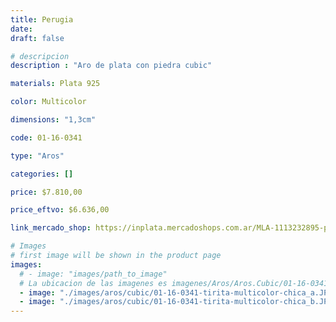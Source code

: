 ```yaml
---
title: Perugia
date: 
draft: false

# descripcion
description : "Aro de plata con piedra cubic"

materials: Plata 925

color: Multicolor

dimensions: "1,3cm"

code: 01-16-0341

type: "Aros"

categories: []

price: $7.810,00

price_eftvo: $6.636,00

link_mercado_shop: https://inplata.mercadoshops.com.ar/MLA-1113232895-perugia-_JM

# Images
# first image will be shown in the product page
images:
  # - image: "images/path_to_image"
  # La ubicacion de las imagenes es imagenes/Aros/Aros.Cubic/01-16-0341-perugia
  - image: "./images/aros/cubic/01-16-0341-tirita-multicolor-chica_a.JPG"
  - image: "./images/aros/cubic/01-16-0341-tirita-multicolor-chica_b.JPG"
---
```

